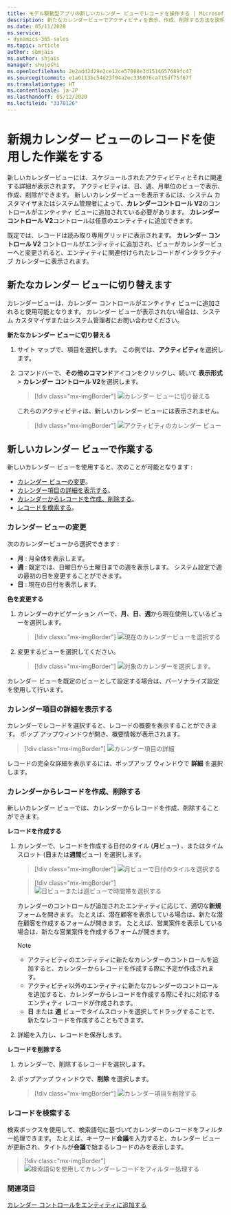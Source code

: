 ```yaml
---
title: モデル駆動型アプリの新しいカレンダー ビューでレコードを操作する | MicrosoftDocs
description: 新たなカレンダービューでアクティビティを表示、作成、削除する方法を説明します。
ms.date: 05/11/2020
ms.service:
- dynamics-365-sales
ms.topic: article
author: sbmjais
ms.author: shjais
manager: shujoshi
ms.openlocfilehash: 2e2add2d29e2ce12ce57008e3d1514657689fc47
ms.sourcegitcommit: e1a6113bc54d23f94a2ec336076ca715df75f67f
ms.translationtype: HT
ms.contentlocale: ja-JP
ms.lasthandoff: 05/12/2020
ms.locfileid: "3370126"
---
```

# <a name="work-with-records-in-the-new-calendar-view"></a>新規カレンダー ビューのレコードを使用した作業をする

新しいカレンダービューには、スケジュールされたアクティビティとそれに関連する詳細が表示されます。 アクティビティは、日、週、月単位のビューで表示、作成、削除ができます。 新しいカレンダービューを表示するには、システム カスタマイザまたはシステム管理者によって、**カレンダーコントロール V2**のコントロールがエンティティ ビューに追加されている必要があります。 **カレンダー コントロール V2**コントロールは任意のエンティティに追加できます。

既定では、レコードは読み取り専用グリッドに表示されます。 **カレンダー コントロール V2** コントロールがエンティティに追加され、ビューがカレンダービューへと変更されると、エンティティに関連付けられたレコードがインタラクティブ カレンダーに表示されます。

## <a name="switch-to-the-new-calendar-view"></a>新たなカレンダー ビューに切り替えます

カレンダービューは、カレンダー コントロールがエンティティ ビューに追加されると使用可能となります。 カレンダー ビューが表示されない場合は、システム カスタマイザまたはシステム管理者にお問い合わせください。

**新たなカレンダー ビューに切り替える**

1.  サイト マップで、項目を選択します。 この例では、**アクティビティ**を選択します。

2.  コマンドバーで、**その他のコマンド**アイコンをクリックし、続いて **表示形式** > **カレンダー コントロール V2**を選択します。

    > [!div class="mx-imgBorder"]
    > ![カレンダー ビューに切り替える](media/switch-calendar-view.png "カレンダー ビューに切り替える") 

    これらのアクティビティは、新しいカレンダー ビューには表示されません。

    > [!div class="mx-imgBorder"]
    > ![アクティビティのカレンダー ビュー](media/cal-view.png "アクティビティのカレンダー ビュー") 

## <a name="work-with-the-new-calendar-view"></a>新しいカレンダー ビューで作業する

新しいカレンダー ビューを使用すると、次のことが可能となります :

- [カレンダー ビューの変更](#change-the-calendar-view)。
- [カレンダー項目の詳細を表示する](#view-details-of-a-calendar-item)。
- [カレンダーからレコードを作成、削除する](#create-and-delete-records-from-the-calendar)。
- [レコードを検索する](#search-through-records)。

### <a name="change-the-calendar-view"></a>カレンダー ビューの変更

次のカレンダービューから選択できます :

- **月** : 月全体を表示します。
- **週** : 既定では、日曜日から土曜日までの週を表示します。 システム設定で週の最初の日を変更することができます。
- **日** : 現在の日付を表示します。

**色を変更する**

1.  カレンダーのナビゲーション バーで、**月**、**日**、**週**から現在使用しているビューを選択します。

    > [!div class="mx-imgBorder"]
    > ![現在のカレンダービューを選択する](media/cal-nav-bar.png "現在のカレンダービューを選択する") 

2.  変更するビューを選択してください。

    > [!div class="mx-imgBorder"]
    > ![対象のカレンダーを選択します。](media/cal-change-view.png "対象のカレンダーを選択します。") 

カレンダー ビューを既定のビューとして設定する場合は、パーソナライズ設定を使用して行います。

### <a name="view-details-of-a-calendar-item"></a>カレンダー項目の詳細を表示する

カレンダーでレコードを選択すると、レコードの概要を表示することができます。 ポップ アップウィンドウが開き、概要情報が表示されます。

> [!div class="mx-imgBorder"]
> ![カレンダー項目の詳細](media/details-pop-up.png "カレンダー項目の詳細") 

レコードの完全な詳細を表示するには、ポップアップ ウィンドウで **詳細** を選択します。

### <a name="create-and-delete-records-from-the-calendar"></a>カレンダーからレコードを作成、削除する

新しいカレンダー ビューでは、カレンダーからレコードを作成、削除することができます。

**レコードを作成する**

1.  カレンダーで、レコードを作成する日付のタイル (**月**ビュー) 、またはタイムスロット (**日**または**週間**ビュー) を選択します。

    > [!div class="mx-imgBorder"]
    > ![月ビューで日付のタイルを選択する](media/date-tile.png "月ビューで日付のタイルを選択する")

    > [!div class="mx-imgBorder"]
    > ![日ビューまたは週ビューで時間帯を選択する](media/time-slot.png "日ビューまたは週ビューで時間帯を選択する") 

    カレンダーのコントロールが追加されたエンティティに応じて、適切な**新規**フォームを開きます。 たとえば、潜在顧客を表示している場合は、新たな潜在顧客を作成するフォームが開きます。 たとえば、営業案件を表示している場合は、新たな営業案件を作成するフォームが開きます。

    > [!NOTE]
    > - アクティビティのエンティティに新たなカレンダーのコントロールを追加すると、カレンダーからレコードを作成する際に予定が作成されます。
    > - アクティビティ以外のエンティティに新たなカレンダーのコントロールを追加すると、カレンダーからレコードを作成する際にそれに対応するエンティティ レコードが作成されます。
    > - **日** または **週** ビューでタイムスロットを選択してドラッグすることで、新たなレコードを作成することもできます。

2.  詳細を入力し、レコードを保存します。 

**レコードを削除する**

1.  カレンダーで、削除するレコードを選択します。

2.  ポップアップ ウィンドウで、**削除** を選択します。

    > [!div class="mx-imgBorder"]
    > ![カレンダー項目を削除する](media/delete-record-cal.png "カレンダー項目を削除する")

### <a name="search-through-records"></a>レコードを検索する

検索ボックスを使用して、検索語句に基づいてカレンダーのレコードをフィルター処理できます。 たとえば、キーワード**会議**を入力すると、カレンダー ビューが更新され、タイトルが**会議**で始まるレコードのみを表示します。

> [!div class="mx-imgBorder"]
> ![検索語句を使用してカレンダーレコードをフィルター処理する](media/search-cal.png "検索語句を使用してカレンダーレコードをフィルター処理する")

### <a name="see-also"></a>関連項目

[カレンダー コントロールをエンティティに追加する](../maker/model-driven-apps/add-calendar-control.md)
